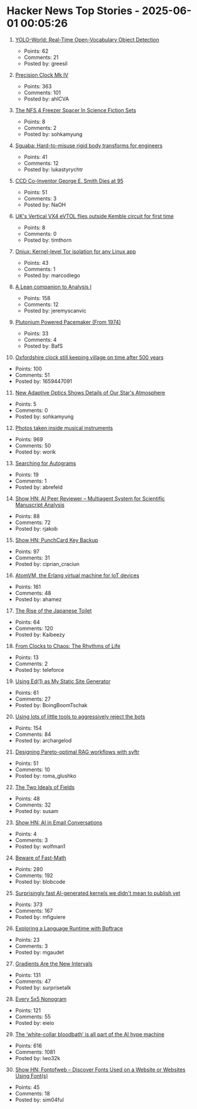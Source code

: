 # Hacker News Top Stories - 2025-06-01 00:05:26

1. [YOLO-World: Real-Time Open-Vocabulary Object Detection](https://arxiv.org/abs/2401.17270)
   - Points: 62
   - Comments: 21
   - Posted by: greesil

2. [Precision Clock Mk IV](https://mitxela.com/projects/precision_clock_mk_iv)
   - Points: 363
   - Comments: 101
   - Posted by: ahlCVA

3. [The NFS 4 Freezer Spacer In Science Fiction Sets](https://kolektiva.social/@beka_valentine/114600567753999701)
   - Points: 8
   - Comments: 2
   - Posted by: sohkamyung

4. [Sguaba: Hard-to-misuse rigid body transforms for engineers](https://blog.helsing.ai/sguaba-hard-to-misuse-rigid-body-transforms-for-engineers-with-other-things-to-worry-about-than-aeaa45af9e0d)
   - Points: 41
   - Comments: 12
   - Posted by: lukastyrychtr

5. [CCD Co-Inventor George E. Smith Dies at 95](https://www.universitycube.net/news/ccd-co-inventor-george-e-smith-passes-away-95-05-31-2025--74189653-c0e2-489c-86c7-71d852a5200b)
   - Points: 51
   - Comments: 3
   - Posted by: NaOH

6. [UK's Vertical VX4 eVTOL flies outside Kemble circuit for first time](https://flyer.co.uk/feature/uks-vertical-vx4-evtol-flies-outside-kemble-circuit-for-first-time/)
   - Points: 8
   - Comments: 0
   - Posted by: timthorn

7. [Oniux: Kernel-level Tor isolation for any Linux app](https://blog.torproject.org/introducing-oniux-tor-isolation-using-linux-namespaces/)
   - Points: 43
   - Comments: 1
   - Posted by: marcodiego

8. [A Lean companion to Analysis I](https://terrytao.wordpress.com/2025/05/31/a-lean-companion-to-analysis-i/)
   - Points: 158
   - Comments: 12
   - Posted by: jeremyscanvic

9. [Plutonium Powered Pacemaker (From 1974)](https://www.orau.org/health-physics-museum/collection/miscellaneous/pacemaker.html)
   - Points: 33
   - Comments: 4
   - Posted by: BafS

10. [Oxfordshire clock still keeping village on time after 500 years](https://www.bbc.com/news/articles/cz70p0qevlro)
   - Points: 100
   - Comments: 51
   - Posted by: 1659447091

11. [New Adaptive Optics Shows Details of Our Star's Atmosphere](https://nso.edu/press-release/new-adaptive-optics-shows-stunning-details-of-our-stars-atmosphere/)
   - Points: 5
   - Comments: 0
   - Posted by: sohkamyung

12. [Photos taken inside musical instruments](https://www.dpreview.com/photography/5400934096/probe-lenses-and-focus-stacking-the-secrets-to-incredible-photos-taken-inside-instruments)
   - Points: 969
   - Comments: 50
   - Posted by: worik

13. [Searching for Autograms](https://curiosityarb.blog/2024/12/01/searching-for-autograms.html)
   - Points: 19
   - Comments: 1
   - Posted by: abrefeld

14. [Show HN: AI Peer Reviewer – Multiagent System for Scientific Manuscript Analysis](https://github.com/robertjakob/rigorous)
   - Points: 88
   - Comments: 72
   - Posted by: rjakob

15. [Show HN: PunchCard Key Backup](https://github.com/volution/punchcard-key-backup)
   - Points: 97
   - Comments: 31
   - Posted by: ciprian_craciun

16. [AtomVM, the Erlang virtual machine for IoT devices](https://www.atomvm.net/)
   - Points: 161
   - Comments: 48
   - Posted by: ahamez

17. [The Rise of the Japanese Toilet](https://www.nytimes.com/2025/05/29/business/toto-toilet-japan-bidet.html)
   - Points: 64
   - Comments: 120
   - Posted by: Kaibeezy

18. [From Clocks to Chaos: The Rhythms of Life](https://press.princeton.edu/books/paperback/9780691084961/from-clocks-to-chaos)
   - Points: 13
   - Comments: 2
   - Posted by: teleforce

19. [Using Ed(1) as My Static Site Generator](https://aartaka.me/this-post-is-ed.html)
   - Points: 61
   - Comments: 27
   - Posted by: BoingBoomTschak

20. [Using lots of little tools to aggressively reject the bots](https://lambdacreate.com/posts/68)
   - Points: 154
   - Comments: 84
   - Posted by: archargelod

21. [Designing Pareto-optimal RAG workflows with syftr](https://www.datarobot.com/blog/pareto-optimized-ai-workflows-syftr/)
   - Points: 51
   - Comments: 10
   - Posted by: roma_glushko

22. [The Two Ideals of Fields](https://susam.net/two-ideals-of-fields.html)
   - Points: 48
   - Comments: 32
   - Posted by: susam

23. [Show HN: AI in Email Conversations](https://subjam.com/)
   - Points: 4
   - Comments: 3
   - Posted by: wolfman1

24. [Beware of Fast-Math](https://simonbyrne.github.io/notes/fastmath/)
   - Points: 280
   - Comments: 192
   - Posted by: blobcode

25. [Surprisingly fast AI-generated kernels we didn't mean to publish yet](https://crfm.stanford.edu/2025/05/28/fast-kernels.html)
   - Points: 373
   - Comments: 167
   - Posted by: mfiguiere

26. [Exploring a Language Runtime with Bpftrace](https://www.mgaudet.ca/technical/2025/5/28/exploring-a-language-runtime-with-bpftrace)
   - Points: 23
   - Comments: 3
   - Posted by: mgaudet

27. [Gradients Are the New Intervals](https://www.mattkeeter.com/blog/2025-05-14-gradients/)
   - Points: 131
   - Comments: 47
   - Posted by: surprisetalk

28. [Every 5x5 Nonogram](https://pixelogic.app/every-5x5-nonogram)
   - Points: 121
   - Comments: 55
   - Posted by: eieio

29. [The ‘white-collar bloodbath’ is all part of the AI hype machine](https://www.cnn.com/2025/05/30/business/anthropic-amodei-ai-jobs-nightcap)
   - Points: 616
   - Comments: 1081
   - Posted by: lwo32k

30. [Show HN: Fontofweb – Discover Fonts Used on a Website or Websites Using Font(s)](https://fontofweb.com)
   - Points: 45
   - Comments: 18
   - Posted by: sim04ful

